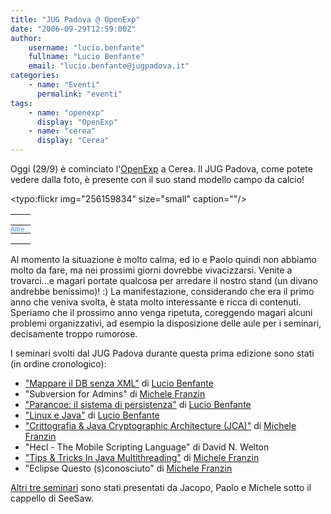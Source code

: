 ```yaml
---
title: "JUG Padova @ OpenExp"
date: "2006-09-29T12:59:00Z"
author:
    username: "lucio.benfante"
    fullname: "Lucio Benfante"
    email: "lucio.benfante@jugpadova.it"
categories:
    - name: "Eventi"
      permalink: "eventi"
tags:
    - name: "openexp"
      display: "OpenExp"
    - name: "cerea"
      display: "Cerea"
---
```

Oggi (29/9) è cominciato l'[OpenExp](http://www.openexp.it) a Cerea. Il JUG Padova, come potete vedere dalla foto, è presente con il suo stand modello campo da calcio!

<typo:flickr img="256159834" size="small" caption=""/>
<!-- Start of Flickr Badge -->
<style type="text/css">
#flickr_badge_source_txt {padding:0; font: 11px Arial, Helvetica, Sans serif; color:#666666;}
#flickr_badge_icon {display:block !important; margin:0 !important; border: 1px solid rgb(0, 0, 0) !important;}
#flickr_icon_td {padding:0 5px 0 0 !important;}
.flickr_badge_image {text-align:center !important;}
.flickr_badge_image img {border: 1px solid black !important;}
#flickr_www {display:block; text-align:left; padding:0 10px 0 10px !important; font: 11px Arial, Helvetica, Sans serif !important; color:#3993ff !important;}
#flickr_badge_uber_wrapper a:hover,
#flickr_badge_uber_wrapper a:link,
#flickr_badge_uber_wrapper a:active,
#flickr_badge_uber_wrapper a:visited {text-decoration:none !important; background:inherit !important;color:#3993ff;}
#flickr_badge_wrapper {}
#flickr_badge_source {padding:0 !important; font: 11px Arial, Helvetica, Sans serif !important; color:#666666 !important;}
</style>
<table id="flickr_badge_uber_wrapper" cellpadding="0" cellspacing="10" border="0">
<script type="text/javascript" src="http://www.flickr.com/badge_code_v2.gne?show_name=1&count=5&display=latest&size=s&layout=h&source=all_tag&tag=OpenExp&user=99166314%40N00"></script>
<td id="flickr_badge_source" valign="center" align="center">
<table cellpadding="0" cellspacing="0" border="0"><tr>
<td id="flickr_badge_source_txt"><a href="http://www.flickr.com/photos/tags/OpenExp/">Altre...</a></td>
</tr></table>
</td>
</tr>
</table>
</td></tr></table>
<!-- End of Flickr Badge -->

Al momento la situazione è molto calma, ed io e Paolo quindi non abbiamo molto da fare, ma nei prossimi giorni dovrebbe vivacizzarsi. Venite a trovarci...e magari portate qualcosa per arredare il nostro stand (un divano andrebbe benissimo)! :)
La manifestazione, considerando che era il primo anno che veniva svolta, è stata molto interessante e ricca di contenuti. Speriamo che il prossimo anno venga ripetuta, coreggendo magari alcuni problemi organizzativi, ad esempio la disposizione delle aule per i seminari, decisamente troppo rumorose.

I seminari svolti dal JUG Padova durante questa prima edizione sono stati (in ordine cronologico):
* ["Mappare il DB senza XML"](/files/OpenExp2006_DBMapNoXML.pdf) di [Lucio Benfante](mailto:lucio.benfante@jugpadova.it)
* "Subversion for Admins" di [Michele Franzin](michele.franzin@jugpadova.it)
* ["Parancoe: il sistema di persistenza"](/files/OpenExp2006_ParancoePersistenza.pdf) di [Lucio Benfante](mailto:lucio.benfante@jugpadova.it)
* ["Linux e Java"](/files/OpenExp2006_LinuxAndJava.pdf) di [Lucio Benfante](mailto:lucio.benfante@jugpadova.it)
* ["Crittografia & Java Cryptographic Architecture (JCA)"](/files/crittografia-jca.pdf) di [Michele Franzin](michele.franzin@jugpadova.it)
* "Hecl - The Mobile Scripting Language" di David N. Welton
* ["Tips & Tricks In Java Multithreading"](/files/advanced-multithreading.pdf) di [Michele Franzin](michele.franzin@jugpadova.it)
* "Eclipse Questo (s)conosciuto" di [Michele Franzin](michele.franzin@jugpadova.it)

[Altri tre seminari](http://blog.seesaw.it/articles/2006/10/02/openexp-it-talks-and-report) sono stati presentati da Jacopo, Paolo e Michele sotto il cappello di SeeSaw.
